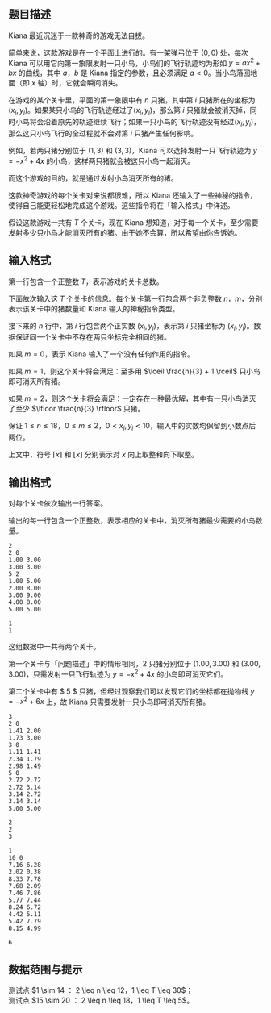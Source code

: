 ## 题目描述

Kiana 最近沉迷于一款神奇的游戏无法自拔。  

简单来说，这款游戏是在一个平面上进行的。有一架弹弓位于 $(0, 0)$ 处，每次 Kiana 可以用它向第一象限发射一只小鸟，小鸟们的飞行轨迹均为形如 $y = ax ^ 2 + bx$ 的曲线，其中 $a$，$b$ 是 Kiana 指定的参数，且必须满足 $a < 0$。当小鸟落回地面（即 $x$ 轴）时，它就会瞬间消失。

在游戏的某个关卡里，平面的第一象限中有 $n$ 只猪，其中第 $i$ 只猪所在的坐标为 $(x_i, y_i)$。如果某只小鸟的飞行轨迹经过了$(x_i, y_i)$，那么第 $i$ 只猪就会被消灭掉，同时小鸟将会沿着原先的轨迹继续飞行；如果一只小鸟的飞行轨迹没有经过$(x_i, y_i)$，那么这只小鸟飞行的全过程就不会对第 $i$ 只猪产生任何影响。

例如，若两只猪分别位于 $(1, 3)$ 和 $(3, 3)$，Kiana 可以选择发射一只飞行轨迹为 $y = -x ^ 2 + 4x$ 的小鸟，这样两只猪就会被这只小鸟一起消灭。  

而这个游戏的目的，就是通过发射小鸟消灭所有的猪。

这款神奇游戏的每个关卡对来说都很难，所以 Kiana 还输入了一些神秘的指令，使得自己能更轻松地完成这个游戏。这些指令将在「输入格式」中详述。  

假设这款游戏一共有 $T$ 个关卡，现在 Kiana 想知道，对于每一个关卡，至少需要发射多少只小鸟才能消灭所有的猪。由于她不会算，所以希望由你告诉她。

## 输入格式

第一行包含一个正整数 $T$，表示游戏的关卡总数。  

下面依次输入这 $T$ 个关卡的信息。每个关卡第一行包含两个非负整数 $n$，$m$，分别表示该关卡中的猪数量和 Kiana 输入的神秘指令类型。  

接下来的 $n$ 行中，第 $i$ 行包含两个正实数 $(x_i, y_i)$，表示第 $i$ 只猪坐标为 $(x_i, y_i)$。数据保证同一个关卡中不存在两只坐标完全相同的猪。  

如果 $m = 0$，表示 Kiana 输入了一个没有任何作用的指令。  

如果 $m = 1$，则这个关卡将会满足：至多用 $\lceil \frac{n}{3} + 1 \rceil$ 只小鸟即可消灭所有猪。  

如果 $m = 2$，则这个关卡将会满足：一定存在一种最优解，其中有一只小鸟消灭了至少 $\lfloor \frac{n}{3} \rfloor$ 只猪。  

保证 $1 \leq n \leq 18$，$0 \leq m \leq 2$，$0 < x_i, y_i < 10$，输入中的实数均保留到小数点后两位。  

上文中，符号 $\lceil x \rceil$ 和 $\lfloor x \rfloor$ 分别表示对 $x$ 向上取整和向下取整。

## 输出格式

对每个关卡依次输出一行答案。  

输出的每一行包含一个正整数，表示相应的关卡中，消灭所有猪最少需要的小鸟数量。

```input1
2
2 0
1.00 3.00
3.00 3.00
5 2
1.00 5.00
2.00 8.00
3.00 9.00
4.00 8.00
5.00 5.00
```
```output1
1
1
```

这组数据中一共有两个关卡。

第一个关卡与「问题描述」中的情形相同，$2$ 只猪分别位于 $(1.00, 3.00)$ 和 $(3.00, 3.00)$，只需发射一只飞行轨迹为 $y = -x ^ 2 + 4x$ 的小鸟即可消灭它们。

第二个关卡中有 $ 5 $ 只猪，但经过观察我们可以发现它们的坐标都在抛物线 $y = -x ^ 2 + 6x$ 上，故 Kiana 只需要发射一只小鸟即可消灭所有猪。

```input2
3
2 0
1.41 2.00
1.73 3.00
3 0
1.11 1.41
2.34 1.79
2.98 1.49
5 0
2.72 2.72
2.72 3.14
3.14 2.72
3.14 3.14
5.00 5.00
```
```output2
2
2
3
```

```input3
1
10 0
7.16 6.28
2.02 0.38
8.33 7.78
7.68 2.09
7.46 7.86
5.77 7.44
8.24 6.72
4.42 5.11
5.42 7.79
8.15 4.99
```
```output3
6
```

## 数据范围与提示

测试点 $1 \sim 14 $：$ 2 \leq n \leq 12$，$1 \leq T \leq 30$；  
测试点 $15 \sim 20 $：$ 2 \leq n \leq 18$，$1 \leq T \leq 5$。